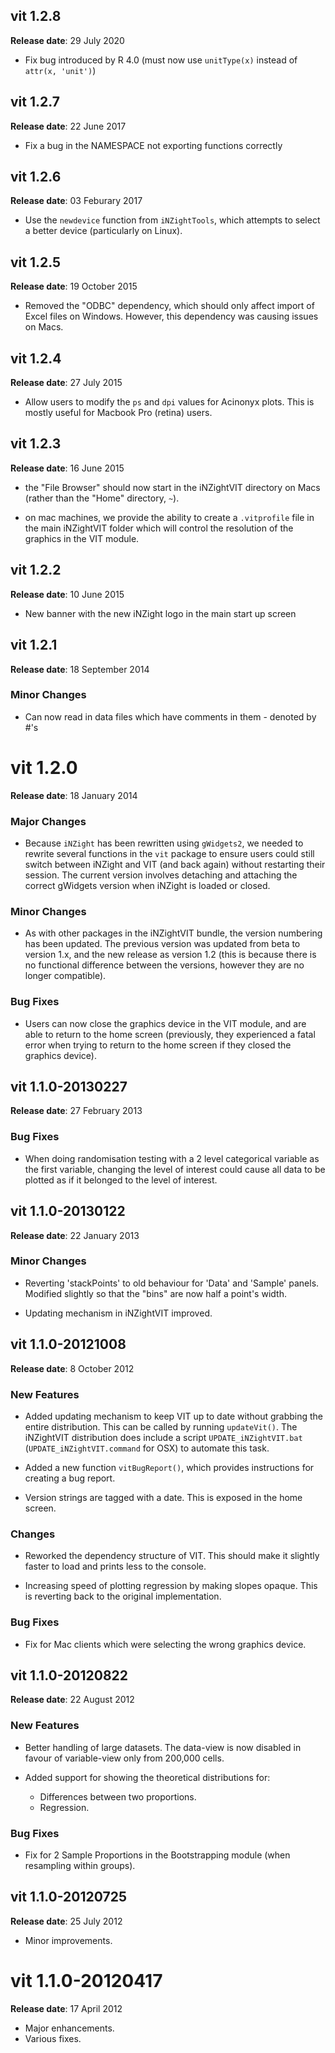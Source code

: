 ## vit 1.2.8
__Release date__: 29 July 2020
- Fix bug introduced by R 4.0 (must now use `unitType(x)` instead of `attr(x, 'unit')`)

## vit 1.2.7
__Release date__: 22 June 2017

- Fix a bug in the NAMESPACE not exporting functions correctly


## vit 1.2.6
__Release date__: 03 Feburary 2017

- Use the `newdevice` function from `iNZightTools`, which attempts to select a better device
  (particularly on Linux).


## vit 1.2.5
__Release date__: 19 October 2015

- Removed the "ODBC" dependency, which should only affect
  import of Excel files on Windows. However, this dependency was
  causing issues on Macs.


## vit 1.2.4
__Release date__: 27 July 2015

- Allow users to modify the `ps` and `dpi` values
  for Acinonyx plots. This is mostly useful for Macbook Pro (retina)
  users.


## vit 1.2.3
__Release date__: 16 June 2015

- the "File Browser" should now start in the iNZightVIT
  directory on Macs (rather than the "Home" directory, `~`).

- on mac machines, we provide the ability to create a
  `.vitprofile` file in the main iNZightVIT folder which will
  control the resolution of the graphics in the VIT module.


## vit 1.2.2
__Release date__: 10 June 2015

- New banner with the new iNZight logo in the main start up screen


## vit 1.2.1
__Release date__: 18 September 2014

### Minor Changes

- Can now read in data files which have comments in them -
  denoted by #'s


# vit 1.2.0
__Release date__: 18 January 2014

### Major Changes

- Because `iNZight` has been rewritten using `gWidgets2`, we
  needed to rewrite several functions in the `vit` package to ensure
  users could still switch between iNZight and VIT (and back again)
  without restarting their session. The current version involves
  detaching and attaching the correct gWidgets version when iNZight
  is loaded or closed.

### Minor Changes

- As with other packages in the iNZightVIT bundle, the version
  numbering has been updated. The previous version was updated from
  beta to version 1.x, and the new release as version 1.2 (this is
  because there is no functional difference between the versions,
  however they are no longer compatible).


### Bug Fixes

- Users can now close the graphics device in the VIT module,
  and are able to return to the home screen (previously, they
  experienced a fatal error when trying to return to the home screen
  if they closed the graphics device).


## vit 1.1.0-20130227
__Release date__: 27 February 2013

### Bug Fixes

- When doing randomisation testing with a 2 level categorical
  variable as the first variable, changing the level of interest
  could cause all data to be plotted as if it belonged to the level
  of interest.


## vit 1.1.0-20130122
__Release date__: 22 January 2013

### Minor Changes

- Reverting 'stackPoints' to old behaviour for 'Data' and
  'Sample' panels. Modified slightly so that the "bins" are now half a
  point's width.

- Updating mechanism in iNZightVIT improved.


## vit 1.1.0-20121008
__Release date__: 8 October 2012

### New Features

- Added updating mechanism to keep VIT up to date without
  grabbing the entire distribution. This can be called by running
  `updateVit()`. The iNZightVIT distribution does include a
  script `UPDATE_iNZightVIT.bat`
  (`UPDATE_iNZightVIT.command` for OSX) to automate this task.

- Added a new function `vitBugReport()`, which provides
  instructions for creating a bug report.

- Version strings are tagged with a date. This is exposed in
  the home screen.

### Changes

- Reworked the dependency structure of VIT. This should make
  it slightly faster to load and prints less to the console.

- Increasing speed of plotting regression by making slopes
  opaque. This is reverting back to the original implementation.

### Bug Fixes

- Fix for Mac clients which were selecting the wrong graphics
  device.


## vit 1.1.0-20120822
__Release date__: 22 August 2012

### New Features

- Better handling of large datasets. The data-view is now
  disabled in favour of variable-view only from 200,000 cells.

- Added support for showing the theoretical distributions for:

  - Differences between two proportions.
  - Regression.

### Bug Fixes

- Fix for 2 Sample Proportions in the Bootstrapping module
  (when resampling within groups).


## vit 1.1.0-20120725
__Release date__: 25 July 2012

- Minor improvements.


# vit 1.1.0-20120417
__Release date__: 17 April 2012

- Major enhancements.
- Various fixes.
